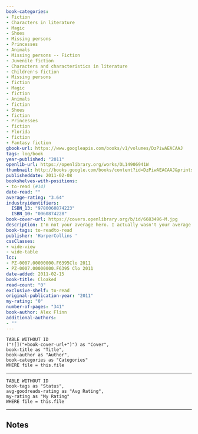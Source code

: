 ```yaml
---
book-categories:
- Fiction
- Characters in literature
- Magic
- Shoes
- Missing persons
- Princesses
- Animals
- Missing persons -- Fiction
- Juvenile fiction
- Characters and characteristics in literature
- Children's fiction
- Missing persons
- fiction
- Magic
- fiction
- Animals
- fiction
- Shoes
- fiction
- Princesses
- fiction
- Florida
- fiction
- Fantasy fiction
gbook-url: https://www.googleapis.com/books/v1/volumes/DzPiwAEACAAJ
tags: log/book
year-published: "2011"
openlib-url: https://openlibrary.org/works/OL14906941W
thumbnail: http://books.google.com/books/content?id=DzPiwAEACAAJ&printsec=frontcover&img=1&zoom=1&source=gbs_api
publisheddate: 2011-02-08
bookshelves-with-positions:
- to-read (#14)
date-read: ""
average-rating: "3.64"
industryidentifiers:
  ISBN_13: "9780060874223"
  ISBN_10: "0060874228"
book-cover-url: https://covers.openlibrary.org/b/id/6683496-M.jpg
description: I'm not your average hero. I actually wasn't your average anything. Just a poor guy working an after-school job at a South Beach shoe repair shop to help his mom make ends meet. But a little magic changed it all. It all started with a curse. And a frognapping. And one hot-looking princess, who asked me to lead a rescue mission. There wasn't a fairy godmother or any of that. And even though I fell in love along the way, what happened to me is unlike any fairy tale I've ever heard. Before I knew it, I was spying with a flock of enchanted swans, talking (yes, talking!) to a fox named Todd, and nearly trampled by giants in the Everglades. Don't believe me? I didn't believe it either. But you'll see. Because I knew it all was true, the second I got cloaked.
book-tags: to-readto-read
publisher: 'HarperCollins '
cssClasses:
- wide-view
- wide-table
lcc:
- PZ-0007.00000000.F6395Clo 2011
- PZ-0007.00000000.F6395 Clo 2011
date-added: 2011-02-15
book-title: Cloaked
read-count: "0"
exclusive-shelf: to-read
original-publication-year: "2011"
my-rating: "0"
number-of-pages: "341"
book-author: Alex Flinn
additional-authors:
- ""
---
```


```dataview
TABLE WITHOUT ID
("![]("+book-cover-url+")") as "Cover",
book-title as "Title",
book-author as "Author",
book-categories as "Categories"
WHERE file = this.file
```
---
```dataview
TABLE WITHOUT ID
book-tags as "Status",
avg-goodreads-rating as "Avg Rating",
my-rating as "My Rating"
WHERE file = this.file
```
---
## Notes


